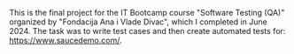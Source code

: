 This is the final project for the IT Bootcamp course "Software Testing (QA)" organized by "Fondacija Ana i Vlade Divac", which I completed in June 2024. The task was to write test cases and then create automated tests for: https://www.saucedemo.com/.